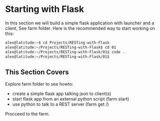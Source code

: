 # Starting with Flask

In this section we will build a simple flask application with launcher and a client,
See farm folder.  Here is the recommended way to start working on this:

```bash
alex@latitude:~$ cd Projects/RESTing-with-Flask
alex@latitude:~/Projects/RESTing-with-Flask$ cd 01
alex@latitude:~/Projects/RESTing-with-Flask/01$ code .
alex@latitude:~/Projects/RESTing-with-Flask/01$ 

```

## This Section Covers

Explore farm folder to see howto:

* create a simple flask app talking json to client(s)
* start flask app from an external python script (farm start)
* use python to talk to a REST server (farm get /)

Procceed to the farm.
